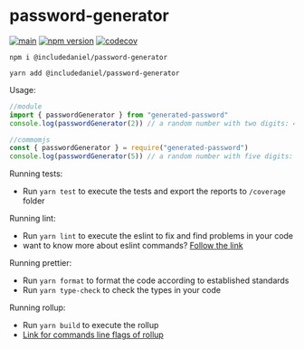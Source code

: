 # password-generator
[![main](https://github.com/includeDaniel/password-generator/actions/workflows/main.yml/badge.svg)](https://github.com/includeDaniel/password-generator/actions/workflows/main.yml)
[![npm version](https://img.shields.io/npm/v/@includedaniel/password-generator.svg?style=flat)](https://www.npmjs.com/package/@includedaniel/password-generator)
[![codecov](https://codecov.io/gh/includeDaniel/pass-word-generator/branch/main/graph/badge.svg?token=JZWXY20HCS)](https://codecov.io/gh/includeDaniel/pass-word-generator)

```
npm i @includedaniel/password-generator
```

```
yarn add @includedaniel/password-generator
```

Usage:

```js
//module
import { passwordGenerator } from "generated-password"
console.log(passwordGenerator(2)) // a random number with two digits: 48
```

```js
//commomjs
const { passwordGenerator } = require("generated-password")
console.log(passwordGenerator(5)) // a random number with five digits: 45764
```

Running tests:

-   Run `yarn test` to execute the tests and export the reports to `/coverage` folder

Running lint:

-  Run `yarn lint` to execute the eslint to fix and find problems in your code
-  want to know more about eslint commands? [Follow the link](https://eslint.org/docs/latest/use/command-line-interface)

Running prettier:

-  Run `yarn format` to format the code according to established standards
-  Run `yarn type-check` to check the types in your code

Running rollup:

-  Run `yarn build` to execute the rollup
-  [Link for commands line flags of rollup](https://rollupjs.org/command-line-interface/#command-line-flags)
